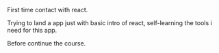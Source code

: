 First time contact with react.

Trying to land a app just with basic intro of react,
self-learning the tools i need for this app.

Before continue the course.
